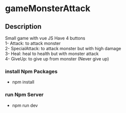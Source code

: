 # gameMonsterAttack
## Description
Small game with vue JS 
Have 4 buttons <br />
1- Attack: to attack monster<br />
2- SpecialAttack: to attack monster but with high damage<br />
3- Heal: heal to health but with monster attack<br />
4- GiveUp: to give up from monster (Never give up)

### install Npm Packages
- npm install<br />

### run Npm Server
- npm run dev<br />
